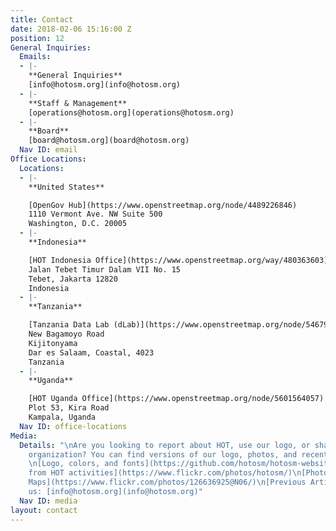 ```yaml
---
title: Contact
date: 2018-02-06 15:16:00 Z
position: 12
General Inquiries:
  Emails:
  - |-
    **General Inquiries**
    [info@hotosm.org](info@hotosm.org)
  - |-
    **Staff & Management**
    [operations@hotosm.org](operations@hotosm.org)
  - |-
    **Board**
    [board@hotosm.org](board@hotosm.org)
  Nav ID: email
Office Locations:
  Locations:
  - |-
    **United States**

    [OpenGov Hub](https://www.openstreetmap.org/node/4489226846)
    1110 Vermont Ave. NW Suite 500
    Washington, D.C. 20005
  - |-
    **Indonesia**

    [HOT Indonesia Office](https://www.openstreetmap.org/way/480363603)
    Jalan Tebet Timur Dalam VII No. 15
    Tebet, Jakarta 12820
    Indonesia
  - |-
    **Tanzania**

    [Tanzania Data Lab (dLab)](https://www.openstreetmap.org/node/5467972321)
    New Bagamoyo Road
    Kijitonyama
    Dar es Salaam, Coastal, 4023
    Tanzania
  - |-
    **Uganda**

    [HOT Uganda Office](https://www.openstreetmap.org/node/5601564057)
    Plot 53, Kira Road
    Kampala, Uganda
  Nav ID: office-locations
Media:
  Details: "\nAre you looking to report about HOT, use our logo, or share about the
    organization? You can find versions of our logo, photos, and recent articles:\n
    \n[Logo, colors, and fonts](https://github.com/hotosm/hotosm-website/wiki/Colors-Fonts-and-Logo)\n[Photos
    from HOT activities](https://www.flickr.com/photos/hotosm/)\n[Photos from Missing
    Maps](https://www.flickr.com/photos/126636925@N06/)\n[Previous Articles](https://github.com/hotosm/hotosm-website/wiki/Media-Kit#previously-written-articles)\n\nContact
    us: [info@hotosm.org](info@hotosm.org)"
  Nav ID: media
layout: contact
---
```


